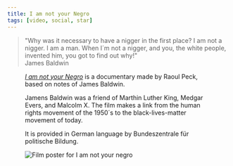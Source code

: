 ```yaml
---
title: I am not your Negro
tags: [video, social, star]
---
```

<blockquote>"Why was it necessary to have a nigger in the first place? I am not a nigger. I am a man. When I´m not a nigger, and you, the white people, invented him, you got to find out why!"
<footer>James Baldwin</footer>
</blockquote>

<figure class="rg:split">
<div><p><em><a href="https://fsk12.bpb.de/mediathek/283417/i-am-not-your-negro">I am not your Negro</a></em> is a documentary made by Raoul Peck, based on notes of James Baldwin. </p>
<p>Jamens Baldwin was a friend of Marthin Luther King, Medgar Evers, and Malcolm X. The film makes a link from the human rights movement of the 1950´s to the black-lives-matter movement of today.</p>
<p>It is provided in German language by Bundeszentrale für politische Bildung.</p>
</div>
<img src="/img/journal/i-am-not-your-negro.jpg" alt="Film poster for I am not your negro">
</figure>




